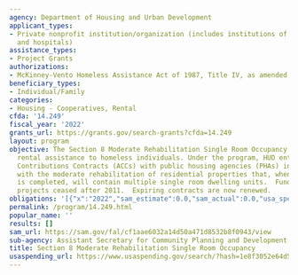 ```yaml
---
agency: Department of Housing and Urban Development
applicant_types:
- Private nonprofit institution/organization (includes institutions of higher education
  and hospitals)
assistance_types:
- Project Grants
authorizations:
- McKinney-Vento Homeless Assistance Act of 1987, Title IV, as amended.
beneficiary_types:
- Individual/Family
categories:
- Housing - Cooperatives, Rental
cfda: '14.249'
fiscal_year: '2022'
grants_url: https://grants.gov/search-grants?cfda=14.249
layout: program
objective: The Section 8 Moderate Rehabilitation Single Room Occupancy Program provides
  rental assistance to homeless individuals. Under the program, HUD entered into Annual
  Contributions Contracts (ACCs) with public housing agencies (PHAs) in connection
  with the moderate rehabilitation of residential properties that, when rehabilitation
  is completed, will contain multiple single room dwelling units.  Funding for new
  projects ceased after 2011.  Expiring contracts are now renewed.
obligations: '[{"x":"2022","sam_estimate":0.0,"sam_actual":0.0,"usa_spending_actual":62797907.0},{"x":"2023","sam_estimate":0.0,"sam_actual":0.0,"usa_spending_actual":64836067.0},{"x":"2024","sam_estimate":0.0,"sam_actual":0.0,"usa_spending_actual":16731462.0}]'
permalink: /program/14.249.html
popular_name: ''
results: []
sam_url: https://sam.gov/fal/cf1aae6032a14d50a471d8532b8f0943/view
sub-agency: Assistant Secretary for Community Planning and Development
title: Section 8 Moderate Rehabilitation Single Room Occupancy
usaspending_url: https://www.usaspending.gov/search/?hash=1e8f3052e64d500b5260ac279ccfa685
---
```

